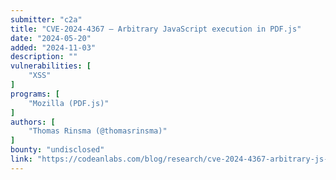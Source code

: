 ```yaml
---
submitter: "c2a"
title: "CVE-2024-4367 – Arbitrary JavaScript execution in PDF.js"
date: "2024-05-20"
added: "2024-11-03"
description: ""
vulnerabilities: [
    "XSS"
]
programs: [
    "Mozilla (PDF.js)"
]
authors: [
    "Thomas Rinsma (@thomasrinsma)"
]
bounty: "undisclosed"
link: "https://codeanlabs.com/blog/research/cve-2024-4367-arbitrary-js-execution-in-pdf-js/"
---
```




